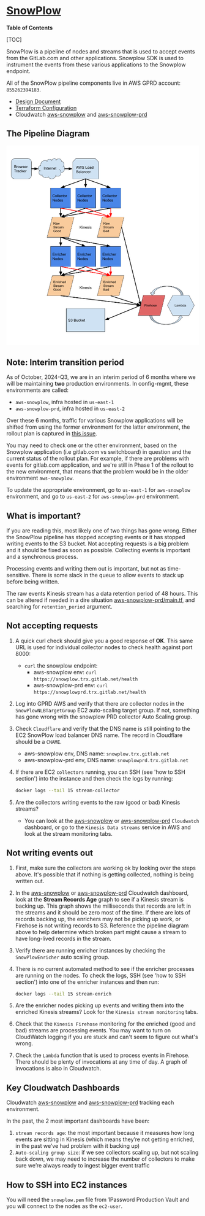 # [SnowPlow](https://github.com/snowplow/snowplow/wiki/snowplow-tracker-protocol)

**Table of Contents**

[TOC]

SnowPlow is a pipeline of nodes and streams that is used to accept events from the GitLab.com and other applications. Snowplow SDK is used to instrument the events from these various applications to the Snowplow endpoint.

All of the SnowPlow pipeline components live in AWS GPRD account: `855262394183`.

* [Design Document](https://about.gitlab.com/handbook/engineering/infrastructure/design/snowplow/)
* [Terraform Configuration](https://ops.gitlab.net/gitlab-com/gitlab-com-infrastructure/tree/master/environments/aws-snowplow)
* Cloudwatch [aws-snowplow](https://us-east-2.console.aws.amazon.com/cloudwatch/home?region=us-east-2#dashboards/dashboard/SnowPlow) and [aws-snowplow-prd](https://us-east-2.console.aws.amazon.com/cloudwatch/home?region=us-east-2#dashboards/dashboard/aws_snowplow_prd)

## The Pipeline Diagram

![SnowPlow Diagram](../img/snowplow/snowplowdiagram.png "SnowPlow Diagram")

## Note: Interim transition period

As of October, 2024-Q3, we are in an interim period of 6 months where we will be maintaining **two** production environments. In config-mgmt, these environments are called:

* `aws-snowplow`, infra hosted in `us-east-1`
* `aws-snowplow-prd`, infra hosted in `us-east-2`

Over these 6 months, traffic for various Snowplow applications will be shifted from using the former environment for the latter environment, the rollout plan is captured in [this issue](https://gitlab.com/gitlab-org/architecture/gitlab-data-analytics/design-doc/-/issues/77#note_2154946117).

You may need to check one or the other environment, based on the Snowplow application (i.e gitlab.com vs switchboard) in question and the current status of the rollout plan. For example, if there are problems with events for gitlab.com application, and we're still in Phase 1 of the rollout to the new environment, that means that the problem would be in the older environment `aws-snowplow`.

To update the appropriate environment, go to `us-east-1` for `aws-snowplow` environment, and go to `us-east-2` for `aws-snowplow-prd` environment.

## What is important?

If you are reading this, most likely one of two things has gone wrong. Either the SnowPlow pipeline has stopped accepting events or it has stopped writing events to the S3 bucket. Not accepting requests is a big problem and it should be fixed as soon as possible. Collecting events is important and a synchronous process.

Processing events and writing them out is important, but not as time-sensitive.  There is some slack in the queue to allow events to stack up before being written.

The raw events Kinesis stream has a data retention period of 48 hours. This can be altered if needed in a dire situation [aws-snowplow-prd/main.tf](https://ops.gitlab.net/gitlab-com/gl-infra/config-mgmt/-/blob/main/environments/aws-snowplow-prd/main.tf?ref_type=heads), and searching for `retention_period` argument.

## Not accepting requests

1. A quick curl check should give you a good response of **OK**. This same URL is used for individual collector nodes to check health against port 8000:
    * `curl` the snowplow endpoint:
        * aws-snowplow env: `curl https://snowplow.trx.gitlab.net/health`
        * aws-snowplow-prd env: `curl https://snowplowprd.trx.gitlab.net/health`
1. Log into GPRD AWS and verify that there are collector nodes in the
  `SnowPlowNLBTargetGroup` EC2 auto-scaling target group. If not, something has gone wrong
  with the snowplow PRD collector Auto Scaling group.
1. Check `Cloudflare` and verify that the DNS name is still
  pointing to the EC2 SnowPlow load balancer DNS name. The record in Cloudflare should be a `CNAME`.
    * aws-snowplow env, DNS name: `snowplow.trx.gitlab.net`
    * aws-snowplow-prd env, DNS name: `snowplowprd.trx.gitlab.net`
1. If there are EC2 `collectors` running, you can SSH (see 'how to SSH section') into the instance and then check the logs by running:

    ```sh
    docker logs --tail 15 stream-collector
    ```

3. Are the collectors writing events to the raw (good or bad) Kinesis streams?
    * You can look at the [aws-snowplow](https://us-east-2.console.aws.amazon.com/cloudwatch/home?region=us-east-2#dashboards/dashboard/SnowPlow) or [aws-snowplow-prd](https://us-east-2.console.aws.amazon.com/cloudwatch/home?region=us-east-2#dashboards/dashboard/aws_snowplow_prd) `Cloudwatch` dashboard, or go to the `Kinesis Data streams` service in AWS and look at the stream monitoring tabs.

## Not writing events out

1. First, make sure the collectors are working ok by looking over the steps above. It's possible that if nothing is getting collected, nothing is being written out.
1. In the [aws-snowplow](https://us-east-2.console.aws.amazon.com/cloudwatch/home?region=us-east-2#dashboards/dashboard/SnowPlow) or [aws-snowplow-prd](https://us-east-2.console.aws.amazon.com/cloudwatch/home?region=us-east-2#dashboards/dashboard/aws_snowplow_prd) Cloudwatch dashboard, look at the **Stream Records Age** graph to see if a Kinesis stream is backing up. This graph shows the milliseconds that records are left in the streams and it should be zero most of the time. If there are lots of records backing up, the enrichers may not be picking up work, or Firehose is not writing records to S3. Reference the pipeline diagram above to help determine which broken part might cause a stream to have long-lived records in the stream.
1. Verify there are running enricher instances by checking the
  `SnowPlowEnricher` auto scaling group.
1. There is no current automated method to see if the enricher processes are running on the nodes. To check the logs, SSH (see 'how to SSH section') into one of the enricher instances and then run:

    ```sh
    docker logs --tail 15 stream-enrich
    ```

1. Are the enricher nodes picking up events and writing them into the enriched Kinesis streams? Look for the `Kinesis stream monitoring` tabs.
1. Check that the `Kinesis Firehose` monitoring for the enriched (good and bad) streams are processing events. You may want to turn on CloudWatch logging if you are stuck and can't seem to figure out what's wrong.
1. Check the `Lambda` function that is used to process events in Firehose. There should be plenty of invocations at any time of day. A graph of invocations is also in Cloudwatch.

## Key Cloudwatch Dashboards

Cloudwatch [aws-snowplow](https://us-east-2.console.aws.amazon.com/cloudwatch/home?region=us-east-2#dashboards/dashboard/SnowPlow) and [aws-snowplow-prd](https://us-east-2.console.aws.amazon.com/cloudwatch/home?region=us-east-2#dashboards/dashboard/aws_snowplow_prd) tracking each environment.

In the past, the 2 most important dashboards have been:

1. `stream records age`: the most important because it measures how long events are sitting in Kinesis (which means they’re not getting enriched, in the past we’ve had problem with it backing up)
1. `Auto-scaling group size`: if we see collectors scaling up, but not scaling back down, we may need to increase the number of collectors to make sure we’re always ready to ingest bigger event traffic

## How to SSH into EC2 instances

You will need the `snowplow.pem` file from 1Password Production Vault and you will connect to the nodes as the `ec2-user`.
